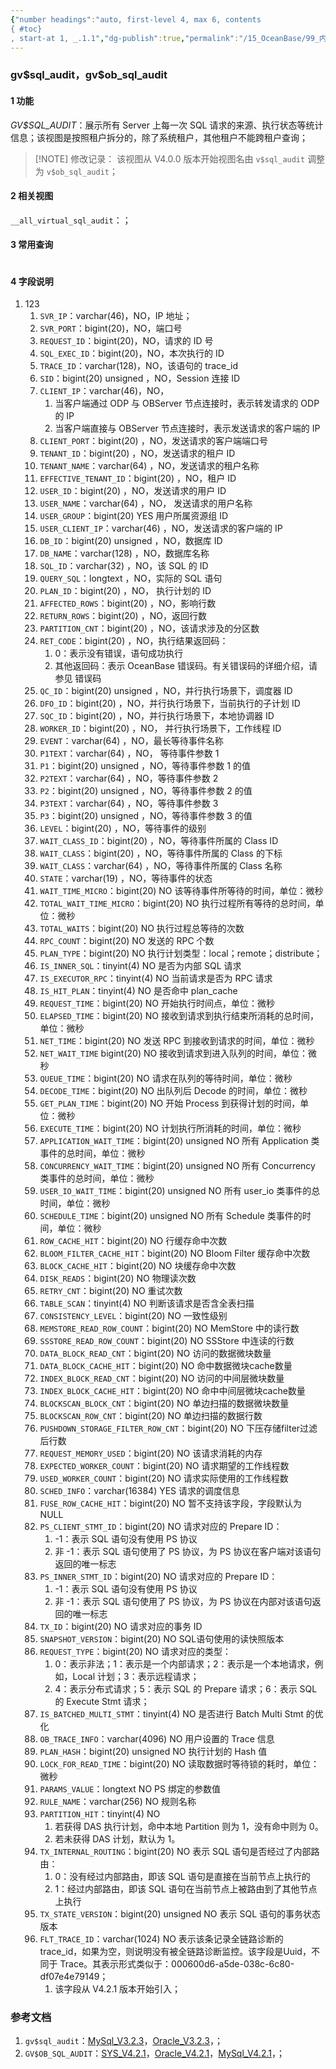 ```yaml
---
{"number headings":"auto, first-level 4, max 6, contents
{ #toc}
, start-at 1, _.1.1","dg-publish":true,"permalink":"/15_OceanBase/99_内部表介绍/gv, sql_audit 视图详细介绍/","dgPassFrontmatter":true}
---
```



### gv\$sql_audit，gv\$ob_sql_audit
#### 1 功能
*GV\$SQL_AUDIT*：展示所有 Server 上每一次 SQL 请求的来源、执行状态等统计信息；该视图是按照租户拆分的，除了系统租户，其他租户不能跨租户查询；

> [!NOTE] 修改记录：
> 该视图从 V4.0.0 版本开始视图名由 `v$sql_audit` 调整为 `v$ob_sql_audit`；

#### 2 相关视图
`__all_virtual_sql_audit`：；


#### 3 常用查询

```sql


```


#### 4 字段说明
1. 123
	1. `SVR_IP`：varchar(46)，NO，IP 地址；
	2. `SVR_PORT`：bigint(20)，NO，端口号
	3. `REQUEST_ID`：bigint(20)，NO，请求的 ID 号
	4. `SQL_EXEC_ID`：bigint(20)，NO，本次执行的 ID
	5. `TRACE_ID`：varchar(128)，NO，该语句的 trace_id
	6. `SID`：bigint(20) unsigned ，NO，Session 连接 ID
	7. `CLIENT_IP`：varchar(46)，NO，
		1. 当客户端通过 ODP 与 OBServer 节点连接时，表示转发请求的 ODP 的 IP
		2. 当客户端直接与 OBServer 节点连接时，表示发送请求的客户端的 IP
	9. `CLIENT_PORT`：bigint(20) ，NO，发送请求的客户端端口号
	10. `TENANT_ID`：bigint(20) ，NO，发送请求的租户 ID
	11. `TENANT_NAME`：varchar(64) ，NO，发送请求的租户名称
	12. `EFFECTIVE_TENANT_ID`：bigint(20) ，NO，租户 ID
	13. `USER_ID`：bigint(20)  ，NO，发送请求的用户 ID
	14. `USER_NAME`：varchar(64) ，NO，	发送请求的用户名称
	15. `USER_GROUP`：bigint(20) 	YES 	用户所属资源组 ID
	16. `USER_CLIENT_IP`：varchar(46) ，NO，发送请求的客户端的 IP
	17. `DB_ID`：bigint(20) unsigned ，NO，数据库 ID
	18. `DB_NAME`：varchar(128) ，NO，数据库名称
	19. `SQL_ID`：varchar(32) ，NO，该 SQL 的 ID
	20. `QUERY_SQL`：longtext ，NO，实际的 SQL 语句
	21. `PLAN_ID`：bigint(20) ，NO，	执行计划的 ID
	22. `AFFECTED_ROWS`：bigint(20) ，NO，影响行数
	23. `RETURN_ROWS`：bigint(20) ，NO，返回行数
	24. `PARTITION_CNT`：bigint(20)  ，NO，该请求涉及的分区数
	25. `RET_CODE`：bigint(20) ，NO，执行结果返回码：
		1. 0：表示没有错误，语句成功执行
		2. 其他返回码：表示 OceanBase 错误码。有关错误码的详细介绍，请参见 错误码
	26. `QC_ID`：bigint(20) unsigned ，NO，并行执行场景下，调度器 ID
	27. `DFO_ID`：bigint(20) ，NO，并行执行场景下，当前执行的子计划 ID
	28. `SQC_ID`：bigint(20) ，NO，并行执行场景下，本地协调器 ID
	29. `WORKER_ID`：bigint(20) ，NO，	并行执行场景下，工作线程 ID
	30. `EVENT`：varchar(64) ，NO，最长等待事件名称
	31. `P1TEXT`：varchar(64) ，NO，	等待事件参数 1
	32. `P1`：bigint(20) unsigned ，NO，等待事件参数 1 的值
	33. `P2TEXT`：varchar(64) ，NO，等待事件参数 2
	34. `P2`：bigint(20) unsigned ，NO，等待事件参数 2 的值
	35. `P3TEXT`：varchar(64) ，NO，等待事件参数 3
	36. `P3`：bigint(20) unsigned ，NO，等待事件参数 3 的值
	37. `LEVEL`：bigint(20) ，NO，等待事件的级别
	38. `WAIT_CLASS_ID`：bigint(20) ，NO，等待事件所属的 Class ID
	39. `WAIT_CLASS`：bigint(20) ，NO，等待事件所属的 Class 的下标
	40. `WAIT_CLASS`：varchar(64) ，NO，等待事件所属的 Class 名称
	41. `STATE`：varchar(19) ，NO，等待事件的状态
	42. `WAIT_TIME_MICRO`：bigint(20) 	NO 	该等待事件所等待的时间，单位：微秒
	43. `TOTAL_WAIT_TIME_MICRO`：bigint(20) 	NO 	执行过程所有等待的总时间，单位：微秒
	44. `TOTAL_WAITS`：bigint(20) 	NO 	执行过程总等待的次数
	45. `RPC_COUNT`：bigint(20) 	NO 	发送的 RPC 个数
	46. `PLAN_TYPE`：bigint(20) 	NO 	执行计划类型：local；remote；distribute；
	47. `IS_INNER_SQL`：tinyint(4) 	NO 	是否为内部 SQL 请求
	48. `IS_EXECUTOR_RPC`：tinyint(4) 	NO 	当前请求是否为 RPC 请求
	49. `IS_HIT_PLAN`：tinyint(4) 	NO 	是否命中 plan_cache
	50. `REQUEST_TIME`：bigint(20) 	NO 	开始执行时间点，单位：微秒
	51. `ELAPSED_TIME`：bigint(20) 	NO 	接收到请求到执行结束所消耗的总时间，单位：微秒
	52. `NET_TIME`：bigint(20) 	NO 	发送 RPC 到接收到请求的时间，单位：微秒
	53. `NET_WAIT_TIME` 	bigint(20) 	NO 	接收到请求到进入队列的时间，单位：微秒
	54. `QUEUE_TIME`：bigint(20) 	NO 	请求在队列的等待时间，单位：微秒
	55. `DECODE_TIME`：bigint(20) 	NO 	出队列后 Decode 的时间，单位：微秒
	56. `GET_PLAN_TIME`：bigint(20) 	NO 	开始 Process 到获得计划的时间，单位：微秒
	57. `EXECUTE_TIME`：bigint(20) 	NO 	计划执行所消耗的时间，单位：微秒
	58. `APPLICATION_WAIT_TIME`：bigint(20) unsigned 	NO 	所有 Application 类事件的总时间，单位：微秒
	59. `CONCURRENCY_WAIT_TIME`：bigint(20) unsigned 	NO 	所有 Concurrency 类事件的总时间，单位：微秒
	60. `USER_IO_WAIT_TIME`：bigint(20) unsigned 	NO 	所有 user_io 类事件的总时间，单位：微秒
	61. `SCHEDULE_TIME`：bigint(20) unsigned 	NO 	所有 Schedule 类事件的时间，单位：微秒
	62. `ROW_CACHE_HIT`：bigint(20) 	NO 	行缓存命中次数
	63. `BLOOM_FILTER_CACHE_HIT`：bigint(20) 	NO 	Bloom Filter 缓存命中次数
	64. `BLOCK_CACHE_HIT`：bigint(20) 	NO 	块缓存命中次数
	65. `DISK_READS`：bigint(20) 	NO 	物理读次数
	66. `RETRY_CNT`：bigint(20) 	NO 	重试次数
	67. `TABLE_SCAN`：tinyint(4) 	NO 	判断该请求是否含全表扫描
	68. `CONSISTENCY_LEVEL`：bigint(20) 	NO 	一致性级别
	69. `MEMSTORE_READ_ROW_COUNT`：bigint(20) 	NO 	MemStore 中的读行数
	70. `SSSTORE_READ_ROW_COUNT`：bigint(20) 	NO 	SSStore 中连读的行数
	71. `DATA_BLOCK_READ_CNT`：bigint(20) 	NO 	访问的数据微块数量
	72. `DATA_BLOCK_CACHE_HIT`：bigint(20) 	NO 	命中数据微块cache数量
	73. `INDEX_BLOCK_READ_CNT`：bigint(20) 	NO 	访问的中间层微块数量
	74. `INDEX_BLOCK_CACHE_HIT`：bigint(20) 	NO 	命中中间层微块cache数量
	75. `BLOCKSCAN_BLOCK_CNT`：bigint(20) 	NO 	单边扫描的数据微块数量
	76. `BLOCKSCAN_ROW_CNT`：bigint(20) 	NO 	单边扫描的数据行数
	77. `PUSHDOWN_STORAGE_FILTER_ROW_CNT`：bigint(20) 	NO 	下压存储filter过滤后行数
	78. `REQUEST_MEMORY_USED`：bigint(20) 	NO 	该请求消耗的内存
	79. `EXPECTED_WORKER_COUNT`：bigint(20) 	NO 	请求期望的工作线程数
	80. `USED_WORKER_COUNT`：bigint(20) 	NO 	请求实际使用的工作线程数
	81. `SCHED_INFO`：varchar(16384) 	YES 	请求的调度信息
	82. `FUSE_ROW_CACHE_HIT`：bigint(20) 	NO 	暂不支持该字段，字段默认为 NULL
	83. `PS_CLIENT_STMT_ID`：bigint(20) 	NO 	请求对应的 Prepare ID：
		1. -1：表示 SQL 语句没有使用 PS 协议
		2. 非 -1：表示 SQL 语句使用了 PS 协议，为 PS 协议在客户端对该语句返回的唯一标志
	84. `PS_INNER_STMT_ID`：bigint(20) 	NO 	请求对应的 Prepare ID：
		1. -1：表示 SQL 语句没有使用 PS 协议
		2. 非 -1：表示 SQL 语句使用了 PS 协议，为 PS 协议在内部对该语句返回的唯一标志
	85. `TX_ID`：bigint(20) 	NO 	请求对应的事务 ID
	86. `SNAPSHOT_VERSION`：bigint(20) 	NO 	SQL语句使用的读快照版本
	87. `REQUEST_TYPE`：bigint(20) 	NO 	请求对应的类型：
		1. 0：表示非法；1：表示是一个内部请求；2：表示是一个本地请求，例如，Local 计划；3：表示远程请求；
		2. 4：表示分布式请求；5：表示 SQL 的 Prepare 请求；6：表示 SQL 的 Execute Stmt 请求；
	88. `IS_BATCHED_MULTI_STMT`：tinyint(4) 	NO 	是否进行 Batch Multi Stmt 的优化
	89. `OB_TRACE_INFO`：varchar(4096) 	NO 	用户设置的 Trace 信息
	90. `PLAN_HASH`：bigint(20) unsigned 	NO 	执行计划的 Hash 值
	91. `LOCK_FOR_READ_TIME`：bigint(20) 	NO 	读取数据时等待锁的耗时，单位：微秒
	92. `PARAMS_VALUE`：longtext 	NO 	PS 绑定的参数值
	93. `RULE_NAME`：varchar(256) 	NO 	规则名称
	94. `PARTITION_HIT`：tinyint(4) 	NO 	
		1. 若获得 DAS 执行计划，命中本地 Partition 则为 1，没有命中则为 0。
		2. 若未获得 DAS 计划，默认为 1。
	95. `TX_INTERNAL_ROUTING`：bigint(20) 	NO 	表示 SQL 语句是否经过了内部路由：
		1. 0：没有经过内部路由，即该 SQL 语句是直接在当前节点上执行的
		2. 1：经过内部路由，即该 SQL 语句在当前节点上被路由到了其他节点上执行
	96. `TX_STATE_VERSION`：bigint(20) unsigned 	NO 	表示 SQL 语句的事务状态版本
	97. `FLT_TRACE_ID`：varchar(1024) 	NO 	表示该条记录全链路诊断的 trace_id，如果为空，则说明没有被全链路诊断监控。该字段是Uuid，不同于 Trace。其表示形式类似于：000600d6-a5de-038c-6c80-df07e4e79149；
		1. 该字段从 V4.2.1 版本开始引入；

### 参考文档
1. `gv$sql_audit`：[MySql_V3.2.3](https://www.oceanbase.com/docs/enterprise-oceanbase-database-cn-10000000000356331)，[Oracle_V3.2.3](https://www.oceanbase.com/docs/enterprise-oceanbase-database-cn-10000000000356209)，；
2. `GV$OB_SQL_AUDIT`：[SYS_V4.2.1](https://www.oceanbase.com/docs/common-oceanbase-database-cn-1000000000219776)，[Oracle_V4.2.1](https://www.oceanbase.com/docs/common-oceanbase-database-cn-1000000000219093)，[MySql_V4.2.1](https://www.oceanbase.com/docs/common-oceanbase-database-cn-1000000000219838)，；


